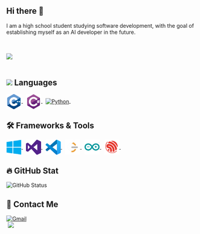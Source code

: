 ## Hi there 👋

I am a high school student studying software development, with the goal of establishing myself as an AI developer in the future.

<br><br>
<img src="https://user-images.githubusercontent.com/74038190/212284115-f47cd8ff-2ffb-4b04-b5bf-4d1c14c0247f.gif" width="1000">
<br><br>

## <img src="https://user-images.githubusercontent.com/74038190/212284087-bbe7e430-757e-4901-90bf-4cd2ce3e1852.gif" width="40"> Languages  
<a target="_blank" href="https://en.wikipedia.org/wiki/C%2B%2B">
  <img src="https://github.com/devicons/devicon/blob/master/icons/cplusplus/cplusplus-original.svg" title="C++" alt="C++" width="40" height="40" style="vertical-align: middle;"/>
</a>&nbsp;
<a target="_blank" href="https://en.wikipedia.org/wiki/C_Sharp_(programming_language)">
  <img src="https://github.com/devicons/devicon/blob/master/icons/csharp/csharp-original.svg" title="C#" alt="C#" width="40" height="40" style="vertical-align: middle;"/>
</a>&nbsp;
<a target="_blank" href="https://en.wikipedia.org/wiki/Python_(programming_language)">
  <img src="https://user-images.githubusercontent.com/74038190/212257472-08e52665-c503-4bd9-aa20-f5a4dae769b5.gif" title="Python" alt="Python" width="40" height="40" style="vertical-align: middle;"/>
</a>&nbsp;


## 🛠️ Frameworks & Tools  
<a target="_blank" href="https://www.microsoft.com/en-us/windows">
  <img src="https://github.com/devicons/devicon/blob/master/icons/windows8/windows8-original.svg" title="Windows" alt="Windows" width="40" height="40" style="vertical-align: middle;"/>
</a>&nbsp;
<a target="_blank" href="https://visualstudio.microsoft.com/">
  <img src="https://github.com/devicons/devicon/blob/master/icons/visualstudio/visualstudio-plain.svg" title="Visual Studio" alt="Visual Studio" width="40" height="40" style="vertical-align: middle;"/>
</a>&nbsp;
<a target="_blank" href="https://code.visualstudio.com/">
  <img src="https://github.com/devicons/devicon/blob/master/icons/vscode/vscode-original.svg" title="Visual Studio Code" alt="VS Code" width="40" height="40" style="vertical-align: middle;"/>
</a>&nbsp;
<a target="_blank" href="https://leetcode.com/u/ForgacsPeter/">
  <img src="LeetCode_Logo_1.png" title="LeetCode" alt="LeetCode" width="40" height="40" style="vertical-align: middle;"/>
</a>&nbsp;

<a target="_blank" href="https://www.arduino.cc/">
  <img src="https://github.com/devicons/devicon/blob/master/icons/arduino/arduino-original.svg" title="Arduino IDE" alt="Arduino" width="40" height="40" style="vertical-align: middle;"/>
</a>&nbsp;
<a target="_blank" href="https://www.espressif.com/en/products/socs/esp32">
  <img src="esp_logo.png" title="ESP32" alt="ESP32" width="40" height="40" style="vertical-align: middle;"/>
</a>&nbsp;

## 🔥 GitHub Stat  

<img src="https://camo.githubusercontent.com/335c0d0755b0a6a020552f835083409f7e8ef4ea7679cbf214b53ecf9c8f217f/68747470733a2f2f6769746875622d726561646d652d73746174732e76657263656c2e6170702f6170692f746f702d6c616e67732f3f757365726e616d653d4650657465723939266c61796f75743d636f6d70616374267468656d653d746f6b796f6e69676874" alt="GitHub Status" />


## 📱 Contact Me  

<a target="_blank" href="mailto:forgacs.peter08@gmail.com@gmail.com">
  <img src="https://img.shields.io/badge/Gmail-D14836?style=for-the-badge&logo=gmail&logoColor=white" alt="Gmail"/>
</a>  

<img src="https://user-images.githubusercontent.com/74038190/213866269-5d00981c-7c98-46d7-8a8e-16f462f15227.gif" width="500" style="float: right;"/>
